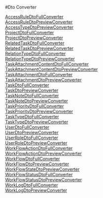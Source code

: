 #Dto Converter

[AccessRuleDtoFullConverter](https://github.com/progwards-tasktracker/tasktracker) <br />
[AccessRuleDtoPreviewConverter](https://github.com/progwards-tasktracker/tasktracker) <br />
[AccessTypeDtoPreviewConverter](https://github.com/progwards-tasktracker/tasktracker) <br />
[ProjectDtoFullConverter](https://github.com/progwards-tasktracker/tasktracker) <br />
[ProjectDtoPreviewConverter](https://github.com/progwards-tasktracker/tasktracker) <br />
[RelatedTaskDtoFullConverter](https://github.com/progwards-tasktracker/tasktracker) <br />
[RelatedTaskDtoPreviewConverter](https://github.com/progwards-tasktracker/tasktracker) <br />
[RelationTypeDtoFullConverter](https://github.com/progwards-tasktracker/tasktracker) <br />
[RelationTypeDtoPreviewConverter](https://github.com/progwards-tasktracker/tasktracker) <br />
[TaskAttachmentContentDtoFullConverter](https://github.com/progwards-tasktracker/tasktracker) <br />
[TaskAttachmentContentDtoPreviewConverter](https://github.com/progwards-tasktracker/tasktracker) <br />
[TaskAttachmentDtoFullConverter](https://github.com/progwards-tasktracker/tasktracker) <br />
[TaskAttachmentDtoPreviewConverter](https://github.com/progwards-tasktracker/tasktracker) <br />
[TaskDtoFullConverter](https://github.com/progwards-tasktracker/tasktracker) <br />
[TaskDtoPreviewConverter](https://github.com/progwards-tasktracker/tasktracker) <br />
[TaskNoteDtoFullConverter](https://github.com/progwards-tasktracker/tasktracker) <br />
[TaskNoteDtoPreviewConverter](https://github.com/progwards-tasktracker/tasktracker) <br />
[TaskPriorityDtoFullConverter](https://github.com/progwards-tasktracker/tasktracker) <br />
[TaskPriorityDtoPreviewConverter](https://github.com/progwards-tasktracker/tasktracker) <br />
[TaskTypeDtoFullConverter](https://github.com/progwards-tasktracker/tasktracker) <br />
[TaskTypeDtoPreviewConverter](https://github.com/progwards-tasktracker/tasktracker) <br />
[UserDtoFullConverter](https://github.com/progwards-tasktracker/tasktracker) <br />
[UserDtoPreviewConverter](https://github.com/progwards-tasktracker/tasktracker) <br />
[UserRoleDtoFullConverter](https://github.com/progwards-tasktracker/tasktracker) <br />
[UserRoleDtoPreviewConverter](https://github.com/progwards-tasktracker/tasktracker) <br />
[WorkFlowActionDtoFullConverter](https://github.com/progwards-tasktracker/tasktracker) <br />
[WorkFlowActionDtoPreviewConverter](https://github.com/progwards-tasktracker/tasktracker) <br />
[WorkFlowDtoFullConverter](https://github.com/progwards-tasktracker/tasktracker) <br />
[WorkFlowDtoPreviewConverter](https://github.com/progwards-tasktracker/tasktracker) <br />
[WorkFlowStateDtoPreviewConverter](https://github.com/progwards-tasktracker/tasktracker) <br />
[WorkFlowStatusDtoFullConverter](https://github.com/progwards-tasktracker/tasktracker) <br />
[WorkFlowStatusDtoPreviewConverter](https://github.com/progwards-tasktracker/tasktracker) <br />
[WorkLogDtoFullConverter](https://github.com/progwards-tasktracker/tasktracker) <br />
[WorkLogDtoPreviewConverter](https://github.com/progwards-tasktracker/tasktracker) <br />